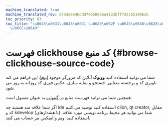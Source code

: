 ```yaml
---
machine_translated: true
machine_translated_rev: d734a8e46ddd7465886ba4133bff743c55190626
toc_priority: 63
toc_title: "\u0645\u0631\u0648\u0631 \u06A9\u062F \u0645\u0646\u0628\u0639 \u06A9\u0644\
  \u06CC\u06A9"
---
```


# فهرست clickhouse کد منبع {#browse-clickhouse-source-code}

شما می توانید استفاده کنید **ووبوک** آنلاین کد مرورگر موجود [اینجا](https://clickhouse-test-reports.s3.yandex.net/codebrowser/html_report///ClickHouse/dbms/index.html). این فراهم می کند ناوبری کد و برجسته معنایی, جستجو و نمایه سازی. عکس فوری کد روزانه به روز می شود.

همچنین شما می توانید فهرست منابع در [گیتهاب](https://github.com/ClickHouse/ClickHouse) به عنوان معمول است.

اگر شما علاقه مند هستید چه ide استفاده کنید توصیه می کنیم clion, qt creator, مقابل کد و kdevelop (با هشدارهای). شما می توانید هر محیط برنامه نویسی مورد علاقه استفاده کنید. ویم و ایمکس نیز حساب می کنند.
